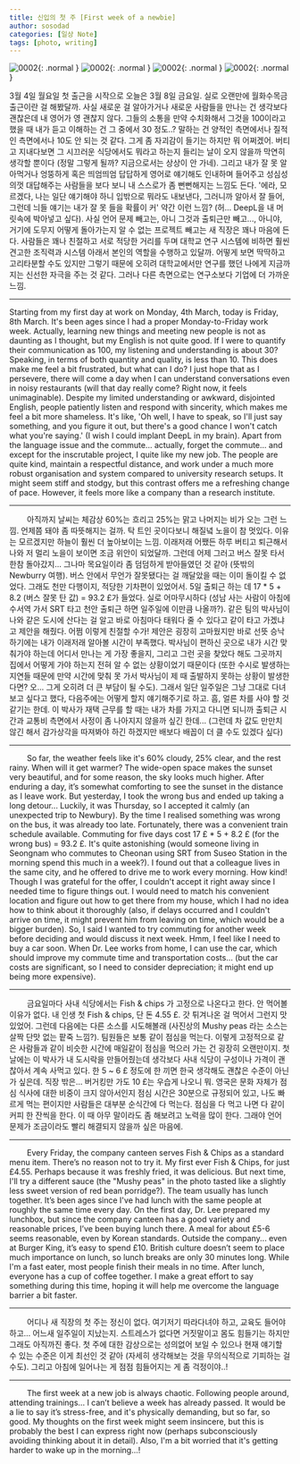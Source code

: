 ```yaml
---
title: 신입의 첫 주 [First week of a newbie]
author: sosodad
categories: [일상 Note]
tags: [photo, writing]
---
```


![0002](https://onedrive.live.com/embed?resid=F96DE3EAE83811FB%2183113&authkey=%21AFzjuL2mKaYkuLs&width=1024){: .normal }
![0002](https://onedrive.live.com/embed?resid=F96DE3EAE83811FB%2183119&authkey=%21AGQGbi2ciNqLLKY&width=1024){: .normal }
![0002](https://onedrive.live.com/embed?resid=F96DE3EAE83811FB%2183116&authkey=%21ACdGVT3FV7wJ3xU&height=1024){: .normal }
![0002](https://onedrive.live.com/embed?resid=F96DE3EAE83811FB%2183112&authkey=%21APrMbCNBkbNFaxg&height=1024){: .normal }

3월 4일 월요일 첫 출근을 시작으로 오늘은 3월 8일 금요일. 실로 오랜만에 월화수목금 출근이란 걸 해봤달까. 사실 새로운 걸 알아가거나 새로운 사람들을 만나는 건 생각보다 괜찮은데 내 영어가 영 괜찮지 않다. 그들의 소통을 만약 수치화해서 그것을 100이라고 했을 때 내가 듣고 이해하는 건 그 중에서 30 정도..? 말하는 건 양적인 측면에서나 질적인 측면에서나 10도 안 되는 것 같다. 그게 좀 자괴감이 들기는 하지만 뭐 어쩌겠어. 버티고 지내다보면 그 시끄러운 식당에서도 뭐라고 하는지 들리는 날이 오지 않을까 막연히 생각할 뿐이다 (정말 그렇게 될까? 지금으로서는 상상이 안 가네). 그리고 내가 잘 못 알아먹거나 엉뚱하게 혹은 띄엄띄엄 답답하게 영어로 얘기해도 인내하며 들어주고 성심성의껏 대답해주는 사람들을 보다 보니 내 스스로가 좀 뻔뻔해지는 느낌도 든다. '에라, 모르겠다, 나는 일단 얘기해야 하니 입밖으로 뭐라도 내보낸다, 그러니까 알아서 잘 들어, 그런데 늬들 얘기는 내가 잘 못 들을 확률이 커' 약간 이런 느낌? (허... DeepL을 내 머릿속에 박아넣고 싶다). 사실 언어 문제 빼고는, 아니 그것과 출퇴근만 빼고..., 아니야, 거기에 도무지 어떻게 돌아가는지 알 수 없는 프로젝트 빼고는 새 직장은 꽤나 마음에 든다. 사람들은 꽤나 친절하고 서로 적당한 거리를 두며 대학교 연구 시스템에 비하면 훨씬 견고한 조직력과 시스템 아래서 본인의 역할을 수행하고 있달까. 어떻게 보면 딱딱하고 고리타분할 수도 있지만 그렇기 때문에 오히려 대학교에서만 연구를 했던 나에게 지금까지는 신선한 자극을 주는 것 같다. 그러나 다른 측면으로는 연구소보다 기업에 더 가까운 느낌.
___
Starting from my first day at work on Monday, 4th March, today is Friday, 8th March. It's been ages since I had a proper Monday-to-Friday work week. Actually, learning new things and meeting new people is not as daunting as I thought, but my English is not quite good. If I were to quantify their communication as 100, my listening and understanding is about 30? Speaking, in terms of both quantity and quality, is less than 10. This does make me feel a bit frustrated, but what can I do? I just hope that as I persevere, there will come a day when I can understand conversations even in noisy restaurants (will that day really come? Right now, it feels unimaginable). Despite my limited understanding or awkward, disjointed English, people patiently listen and respond with sincerity, which makes me feel a bit more shameless. It's like, 'Oh well, I have to speak, so I'll just say something, and you figure it out, but there's a good chance I won't catch what you're saying.' (I wish I could implant DeepL in my brain). Apart from the language issue and the commute... actually, forget the commute... and except for the inscrutable project, I quite like my new job. The people are quite kind, maintain a respectful distance, and work under a much more robust organisation and system compared to university research setups. It might seem stiff and stodgy, but this contrast offers me a refreshing change of pace. However, it feels more like a company than a research institute.
___
&nbsp;&nbsp;&nbsp;&nbsp;&nbsp;&nbsp;&nbsp;&nbsp;아직까지 날씨는 체감상 60%는 흐리고 25%는 맑고 나머지는 비가 오는 그런 느낌. 언제쯤 돼야 좀 따뜻해지는 걸까. 탁 트인 곳이다보니 해질녘 노을이 참 멋있다. 이유는 모르겠지만 하늘이 훨씬 더 높아보이는 느낌. 이래저래 어쨌든 하루 버티고 퇴근해서 나와 저 멀리 노을이 보이면 조금 위안이 되었달까. 그런데 어제 그러고 버스 잘못 타서 한참 돌아갔지... 그나마 목요일이라 좀 덤덤하게 받아들였던 것 같아 (뜻밖의 Newburry 여행). 버스 안에서 무언가 잘못됐다는 걸 깨달았을 때는 이미 돌이킬 수 없었다. 그래도 천만 다행이지, 적당한 기차편이 있었어서. 5일 출퇴근 하는 데 17 * 5 + 8.2 (버스 잘못 탄 값) = 93.2 £가 들었다. 실로 어마무시하다 (성남 사는 사람이 아침에 수서역 가서 SRT 타고 천안 출퇴근 하면 일주일에 이만큼 나올까?). 같은 팀의 박사님이 나와 같은 도시에 산다는 걸 알고 바로 아침마다 태워다 줄 수 있다고 같이 타고 가겠냐고 제안을 해줬다. 어쩜 이렇게 친절할 수가! 제안은 굉장히 고마웠지만 바로 선뜻 승낙하기에는 내가 이래저래 알아볼 시간이 부족했다. 박사님이 편하신 곳으로 내가 시간 맞춰가야 하는데 어디서 만나는 게 가장 좋을지, 그리고 그런 곳을 찾았다 해도 그곳까지 집에서 어떻게 가야 하는지 전혀 알 수 없는 상황이었기 때문이다 (또한 수시로 발생하는 지연들 때문에 만약 시간에 맞춰 못 가서 박사님이 제 때 출발하지 못하는 상황이 발생한다면? 오... 그게 오히려 더 큰 부담이 될 수도). 그래서 일단 일주일은 그냥 그대로 다녀보고 싶다고 했다, 다음주에는 어떻게 할지 얘기해주기로 하고. 흠, 얼른 차를 사야 할 것 같기는 한데. 이 박사가 재택 근무를 할 때는 내가 차를 가지고 다니면 되니까 출퇴근 시간과 교통비 측면에서 사정이 좀 나아지지 않을까 싶긴 한데... (그런데 차 값도 만만치 않긴 해서 감가상각을 따져봐야 하긴 하겠지만 배보다 배꼽이 더 클 수도 있겠다 싶다)
___
&nbsp;&nbsp;&nbsp;&nbsp;&nbsp;&nbsp;&nbsp;&nbsp;So far, the weather feels like it's 60% cloudy, 25% clear, and the rest rainy. When will it get warmer? The wide-open space makes the sunset very beautiful, and for some reason, the sky looks much higher. After enduring a day, it’s somewhat comforting to see the sunset in the distance as I leave work. But yesterday, I took the wrong bus and ended up taking a long detour... Luckily, it was Thursday, so I accepted it calmly (an unexpected trip to Newbury). By the time I realised something was wrong on the bus, it was already too late. Fortunately, there was a convenient train schedule available. Commuting for five days cost 17 £ * 5 + 8.2 £ (for the wrong bus) = 93.2 £. It's quite astonishing (would someone living in Seongnam who commutes to Cheonan using SRT from Suseo Station in the morning spend this much in a week?). I found out that a colleague lives in the same city, and he offered to drive me to work every morning. How kind! Though I was grateful for the offer, I couldn't accept it right away since I needed time to figure things out. I would need to match his convenient location and figure out how to get there from my house, which I had no idea how to think about it thoroughly (also, if delays occurred and I couldn't arrive on time, it might prevent him from leaving on time, which would be a bigger burden). So, I said I wanted to try commuting for another week before deciding and would discuss it next week. Hmm, I feel like I need to buy a car soon. When Dr. Lee works from home, I can use the car, which should improve my commute time and transportation costs... (but the car costs are significant, so I need to consider depreciation; it might end up being more expensive).
___
&nbsp;&nbsp;&nbsp;&nbsp;&nbsp;&nbsp;&nbsp;&nbsp;금요일마다 사내 식당에서는 Fish & chips 가 고정으로 나온다고 한다. 안 먹어볼 이유가 없다. 내 인생 첫 Fish & chips, 단 돈 4.55 £. 갓 튀겨나온 걸 먹어서 그런지 맛있었어. 그런데 다음에는 다른 소스를 시도해볼래 (사진상의 Mushy peas 라는 소스는 살짝 단맛 없는 팥죽 느낌?). 팀원들은 보통 같이 점심을 먹는다. 이렇게 고정적으로 같은 사람들과 같이 비슷한 시간에 매일같이 점심을 먹으러 가는 건 굉장히 오랜만이지. 첫날에는 이 박사가 내 도시락을 만들어줬는데 생각보다 사내 식당이 구성이나 가격이 괜찮아서 계속 사먹고 있다. 한 5 ~ 6 £ 정도에 한 끼면 한국 생각해도 괜찮은 수준이 아닌가 싶은데. 직장 밖은... 버거킹만 가도 10 £는 우습게 나오니 뭐. 영국은 문화 자체가 점심 식사에 대한 비중이 크지 않아서인지 점심 시간은 30분으로 규정되어 있고, 나도 빠르게 먹는 편이지만 사람들은 대부분 순식간에 다 먹는다. 점심을 다 먹고 나면 다 같이 커피 한 잔씩을 한다. 이 때 아무 말이라도 좀 해보려고 노력을 많이 한다. 그래야 언어 문제가 조금이라도 빨리 해결되지 않을까 싶은 마음에.
___
&nbsp;&nbsp;&nbsp;&nbsp;&nbsp;&nbsp;&nbsp;&nbsp;Every Friday, the company canteen serves Fish & Chips as a standard menu item. There’s no reason not to try it. My first ever Fish & Chips, for just £4.55. Perhaps because it was freshly fried, it was delicious. But next time, I'll try a different sauce (the "Mushy peas" in the photo tasted like a slightly less sweet version of red bean porridge?). The team usually has lunch together. It’s been ages since I've had lunch with the same people at roughly the same time every day. On the first day, Dr. Lee prepared my lunchbox, but since the company canteen has a good variety and reasonable prices, I’ve been buying lunch there. A meal for about £5-6 seems reasonable, even by Korean standards. Outside the company... even at Burger King, it’s easy to spend £10. British culture doesn’t seem to place much importance on lunch, so lunch breaks are only 30 minutes long. While I'm a fast eater, most people finish their meals in no time. After lunch, everyone has a cup of coffee together. I make a great effort to say something during this time, hoping it will help me overcome the language barrier a bit faster.
___
&nbsp;&nbsp;&nbsp;&nbsp;&nbsp;&nbsp;&nbsp;&nbsp;어디나 새 직장의 첫 주는 정신이 없다. 여기저기 따라다녀야 하고, 교육도 들어야 하고... 어느새 일주일이 지났는지. 스트레스가 없다면 거짓말이고 몸도 힘들기는 하지만 그래도 아직까진 좋다. 첫 주에 대한 감상으로는 성의없어 보일 수 있으나 현재 얘기할 수 있는 수준은 이게 최선인 것 같아 (자세히 생각해보는 것을 무의식적으로 기피하는 걸 수도). 그리고 아침에 일어나는 게 점점 힘들어지는 게 좀 걱정이야..!
___
&nbsp;&nbsp;&nbsp;&nbsp;&nbsp;&nbsp;&nbsp;&nbsp;The first week at a new job is always chaotic. Following people around, attending trainings... I can’t believe a week has already passed. It would be a lie to say it’s stress-free, and it's physically demanding, but so far, so good. My thoughts on the first week might seem insincere, but this is probably the best I can express right now (perhaps subconsciously avoiding thinking about it in detail). Also, I'm a bit worried that it's getting harder to wake up in the morning...!